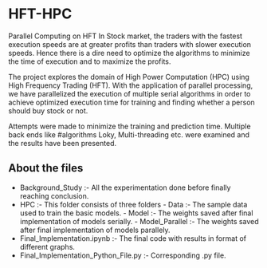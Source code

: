 # HFT-HPC
Parallel Computing on HFT
In Stock market, the traders with the fastest execution speeds are at greater profits than traders with slower execution speeds. Hence there is a dire need to optimize the algorithms to minimize the time of execution and to maximize the profits.



The project explores the domain of High Power Computation (HPC) using High Frequency Trading (HFT). With the application of parallel processing, we have parallelized the execution of multiple serial algorithms in order to achieve optimized execution time for training and finding whether a person should buy stock or not.



Attempts were made to minimize the training and prediction time. Multiple back ends like #algorithms Loky, Multi-threading etc. were examined and the results have been presented.

## About the files

- Background_Study :- All the experimentation done before finally reaching conclusion.
- HPC :- This folder consists of three folders
      - Data :- The sample data used to train the basic models.
      - Model :- The weights saved after final implementation of models serially.
      - Model_Parallel :- The weights saved after final implementation of models parallely.
- Final_Implementation.ipynb :- The final code with results in format of different graphs.
- Final_Implementation_Python_File.py :- Corresponding .py file.
 
